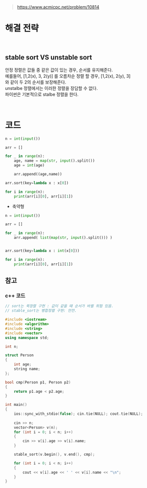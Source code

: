 > [ https://www.acmicpc.net/problem/10814 ]( https://www.acmicpc.net/problem/10814 )   

# 해결 전략

</br>

## stable sort VS unstable sort
안정 정렬은 값들 중 같은 값이 있는 경우, 순서를 유지해준다.   
예를들어, [1,2(x), 3, 2(y)] 를 오름차순 정렬 할 경우, [1,2(x), 2(y), 3]   
와 같이 두 2의 순서를 보장해준다.   
unstalbe 정렬에서는 이러한 정렬을 장담할 수 없다.   
파이썬은 기본적으로 stalbe 정렬을 한다.


</br>

# 코드


```python
n = int(input())

arr = []

for _ in range(n):
    age, name = map(str, input().split())
    age = int(age)

    arr.append((age,name))

arr.sort(key=lambda x : x[0])

for i in range(n):
    print(arr[i][0], arr[i][1])
```

*  축약형

```python
n = int(input())

arr = []

for _ in range(n):
    arr.append( list(map(str, input().split())) )


arr.sort(key=lambda x : int(x[0]))

for i in range(n):
    print(arr[i][0], arr[i][1])
```

## 참고
### c++ 코드
```c++
// sort는 퀵정렬 구현 : 값이 같을 때 순서가 바뀔 위험 있음.
// stable_sort는 병합정렬 구현: 안전.

#include <iostream>
#include <algorithm>
#include <string>
#include <vector>
using namespace std;

int n;

struct Person
{
	int age;
	string name;
};

bool cmp(Person p1, Person p2)
{
	return p1.age < p2.age;
}

int main()
{
	ios::sync_with_stdio(false); cin.tie(NULL); cout.tie(NULL);
	
	cin >> n;
	vector<Person> v(n);
	for (int i = 0; i < n; i++)
	{
		cin >> v[i].age >> v[i].name;
	}

	stable_sort(v.begin(), v.end(), cmp);

	for (int i = 0; i < n; i++)
	{
		cout << v[i].age << ' ' << v[i].name << "\n";
	}
}
```